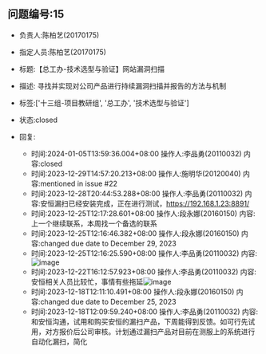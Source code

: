 ## 问题编号:15
- 负责人:陈柏艺(20170175)
- 指定人员:陈柏艺(20170175)
- 标题:【总工办-技术选型与验证】网站漏洞扫描
- 描述:
寻找并实现对公司产品进行持续漏洞扫描并报告的方法与机制

- 标签:['十三组-项目教研组', '总工办', '技术选型与验证']
- 状态:closed
- 回复:
    - 时间:2024-01-05T13:59:36.004+08:00
      操作人:李品勇(20110032)
      内容:closed
    - 时间:2023-12-29T14:57:20.213+08:00
      操作人:施明华(20120040)
      内容:mentioned in issue #22
    - 时间:2023-12-28T20:44:53.288+08:00
      操作人:李品勇(20110032)
      内容:安恒漏扫已经安装完成，正在进行测试，https://192.168.1.23:8891/
    - 时间:2023-12-25T12:17:28.601+08:00
      操作人:段永娜(20160150)
      内容:上一个继续联系，本周找一个备选的联系
    - 时间:2023-12-25T12:16:46.382+08:00
      操作人:段永娜(20160150)
      内容:changed due date to December 29, 2023
    - 时间:2023-12-25T12:16:25.590+08:00
      操作人:李品勇(20110032)
      内容:![image](/uploads/82ab1bfa513cf25f07e03b4da30f37cb/image.png)
    - 时间:2023-12-22T16:12:57.923+08:00
      操作人:李品勇(20110032)
      内容:安恒相关人员比较忙，事情有些拖延![image](/uploads/a3da5b491342b2500f3012881cc28579/image.png)
    - 时间:2023-12-18T12:11:10.491+08:00
      操作人:段永娜(20160150)
      内容:changed due date to December 25, 2023
    - 时间:2023-12-18T12:09:59.240+08:00
      操作人:李品勇(20110032)
      内容:和安恒沟通，试用和购买安恒的漏扫产品，下周能得到反馈。如可行先试用，对方报价后公司审核。计划通过漏扫产品对目前在测服上的系统进行自动化漏扫，简化